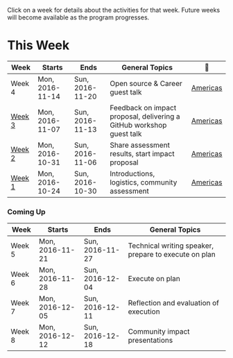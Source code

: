 Click on a week for details about the activities for that week. Future weeks will become available as the program progresses.

# This Week

Week                      | Starts            | Ends             | General Topics                                   | :movie_camera:
---                       | ---               | ---              | ---                                              | ---
Week 4 | Mon, 2016-11-14   | Sun, 2016-11-20  | Open source & Career guest talk | [Americas](https://vimeo.com/191717669/51a2bcc1ea)
[Week 3](todos/week-3.md) | Mon, 2016-11-07   | Sun, 2016-11-13  | Feedback on impact proposal, delivering a GitHub workshop guest talk | [Americas](https://vimeo.com/190937198/b31e3851ce)
[Week 2](todos/week-2.md) | Mon, 2016-10-31   | Sun, 2016-11-06  | Share assessment results, start impact proposal  | [Americas](https://vimeo.com/189841336/d19c5b5fd1)
[Week 1](todos/week-1.md) | Mon, 2016-10-24   | Sun, 2016-10-30  | Introductions, logistics, community assessment   | [Americas](https://vimeo.com/188925293/e098c983fc)

### Coming Up

Week                      | Starts            | Ends             | General Topics
---                       | ---               | ---              | ---
Week 5                    | Mon, 2016-11-21   | Sun, 2016-11-27  | Technical writing speaker, prepare to execute on plan
Week 6                    | Mon, 2016-11-28   | Sun, 2016-12-04  | Execute on plan
Week 7                    | Mon, 2016-12-05   | Sun, 2016-12-11  | Reflection and evaluation of execution
Week 8                    | Mon, 2016-12-12   | Sun, 2016-12-18  | Community impact presentations
